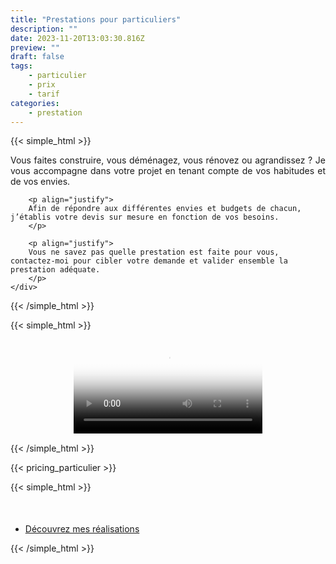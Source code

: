 ```yaml
---
title: "Prestations pour particuliers"
description: ""
date: 2023-11-20T13:03:30.816Z
preview: ""
draft: false
tags:
    - particulier
    - prix
    - tarif
categories:
    - prestation
---
```




{{< simple_html >}}

  <div>
    <div>
        <p align="justify">Vous faites construire, vous déménagez, vous rénovez ou agrandissez&nbsp;? Je vous accompagne dans votre projet en tenant compte de vos habitudes et de vos envies.</p>

        <p align="justify">
        Afin de répondre aux différentes envies et budgets de chacun, j’établis votre devis sur mesure en fonction de vos besoins.
        </p>

        <p align="justify">
        Vous ne savez pas quelle prestation est faite pour vous, contactez-moi pour cibler votre demande et valider ensemble la prestation adéquate.
        </p>
    </div>
  </div>

{{< /simple_html >}}

{{< simple_html >}}

  <center>
    <video controls style="width: 60%; height: auto;" poster="/images/vignette_video.png">
        <source src="/videos/Mes-Prestations.mp4" type="video/mp4">
    </video>
</center>


{{< /simple_html >}}

{{< pricing_particulier >}}

{{< simple_html >}}
 <ul class="actions special" style="margin-top: 10%;">
     <li><a href="/realisations-particuliers" class="button primary">Découvrez mes réalisations</a></li>
 </ul>
{{< /simple_html >}}
